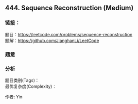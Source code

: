 ## 444. Sequence Reconstruction (Medium)

### **链接**：
题目：https://leetcode.com/problems/sequence-reconstruction  
题解：https://github.com/JianghanLi/LeetCode

### **题意**



### **分析**  
题目类别(Tags)：  
最优复杂度(Complexity)：  



作者: Yin
